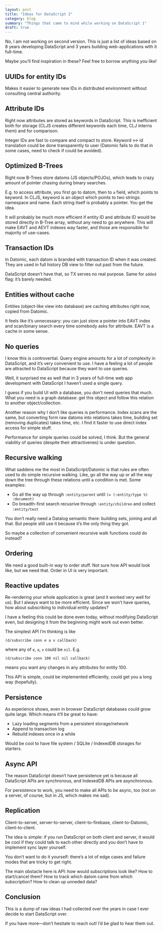```yaml
---
layout: post
title: "Ideas for DataScript 2"
category: blog
summary: "Things that came to mind while working on DataScript 1"
draft: true
---
```


No, I am not working on second version. This is just a list of ideas based on 8 years developing DataScript and 3 years building web-applications with it full-time.

Maybe you’ll find inspiration in these? Feel free to borrow anything you like!

## UUIDs for entity IDs

Makes it easier to generate new IDs in distributed environment without consulting central authority.

## Attribute IDs

Right now attributes are stored as keywords in DataScript. This is inefficient both for storage (CLJS creates different keywords each time, CLJ interns them) and for comparison.

Integer IDs are fast to compare and compact to store. Keyword ↔︎ id translation could be done transparently to user (Datomic fails to do that in some cases, need to check if could be avoided).

## Optimized B-Trees

Right now B-Trees store datoms (JS objects/POJOs), which leads to crazy amount of pointer chasing during binary searches.

E.g. to access attribute, you first go to datom, then to `a` field, which points to keyword. In CLJS, keyword is an object which points to two strings: namespace and name. Each string itself is probably a pointer. You get the idea.

It will probably be much more efficient if entity ID and attribute ID would be stored directly in B-Tree array, without any need to go anywhere. This will make EAVT and AEVT indexes way faster, and those are responsible for majority of use-cases.

## Transaction IDs

In Datomic, each datom is branded with transaction ID when it was created. They are used in full history DB view to filter out past from the future.

DataScript doesn’t have that, so TX serves no real purpose. Same for `added` flag: it’s barely needed.

## Entities without cache

Entities (object-like view into database) are caching attributes right now, copied from Datomic.

It feels like it’s unnecessary: you can just store a pointer into EAVT index and scan/binary search every time somebody asks for attribute. EAVT is a cache in some sense.

## No queries

I know this is controvertial. Query engine amounts for a lot of complexity in DataScript, and it’s very convenient to use. I have a feeling a lot of people are attracted to DataScript because they want to use queries.

Well, it surprised me as well that in 3 years of full-time web app development with DataScript I haven’t used a single query.

I guess if you build UI with a database, you don’t need queries that much. What you need is a graph database: get this object and follow this relation to another object/collection.

Another reason why I don’t like queries is performance. Index scans are the same, but converting form raw datoms into relations takes time, building set (removing duplicates) takes time, etc. I find it faster to use direct index access for simple stuff.

Performance for simple queries could be solved, I think. But the general viability of queries (despite their attractivenes) is under question.

## Recursive walking

What saddens me the most in DataScript/Datomic is that rules are often used to do simple recursive walking. Like, go all the way up or all the way down the tree through these relations until a condition is met. Some examples:

- Go all the way up through `:entity/parent` until `(= (:entity/type %) :document)`
- Do breadth-first search recusrive through `:entity/children` and collect `:entity/text`

You don’t really need a Datalog semantic there: building sets, joining and all that. But people still use it because it’s the only thing they got.

So maybe a collection of convenient recursive walk functions could do instead?

## Ordering

We need a good built-in way to order stuff. Not sure how API would look like, but we need that. Order in UI is very important.

## Reactive updates

Re-rendering your whole application is great (and it worked very well for us). But I always want to be more efficient. Since we won’t have queries, how about subscribing to individual entity updates?

I have a feeling this could be done even today, without modifying DataScript even, but designing it from the beginning might work out even better.

The simplest API I’m thinking is like

```
(d/subscribe conn e a v callback)
```

where any of `e`, `a`, `v` could be `nil`. E.g.

```
(d/subscribe conn 100 nil nil callback)
```

means you want any changes in any attributes for entity 100.

This API is simple, could be implemented efficiently, could get you a long way (hopefully).

## Persistence

As experience shows, even in browser DataScript databases could grow quite large. Which means it’ll be great to have:

- Lazy loading segments from a persistent storage/network
- Append to transaction log
- Rebuild indexes once in a while

Would be cool to have file system / SQLite / IndexedDB storages for starters.

## Async API

The reason DataScript doesn’t have persistence yet is because all DataScript APIs are synchronous, and IndexedDB APIs are asynchronous.

For persistence to work, you need to make all APIs to be async, too (not on a server, of course, but in JS, which makes me sad).

## Replication

Client-to-server, server-to-server, client-to-firebase, client-to-Datomic, client-to-client.

The idea is simple: if you run DataScript on both client and server, it would be cool if they could talk to each other directly and you don’t have to implement sync layer yourself.

You don’t want to do it yourself: there’s a lot of edge cases and failure modes that are tricky to get right.

The main obstacle here is API: how would subscriptions look like? How to start/cancel them? How to track which datom came from which subscription? How to clean up unneded data?

## Conclusion

This is a dump of raw ideas I had collected over the years in case I ever decide to start DataScript over.

If you have more—don’t hesitate to reach out! I’d be glad to hear them out.